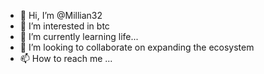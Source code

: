 - 👋 Hi, I’m @Millian32
- 👀 I’m interested in btc
- 🌱 I’m currently learning life...
- 💞️ I’m looking to collaborate on expanding the ecosystem
- 📫 How to reach me ...

<!---
Millian32/Millian32 is a ✨ special ✨ repository because its `README.md` (this file) appears on your GitHub profile.
You can click the Preview link to take a look at your changes.
--->

